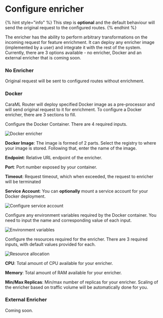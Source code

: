 # Configure enricher

{% hint style="info" %}
This step is **optional** and the default behaviour will send the original request to the configured routes.
{% endhint %}

The enricher has the ability to perform arbitrary transformations on the incoming request for feature enrichment. It can deploy any enricher image (implemented by a user) and integrate it with the rest of the system. Currently, there are 3 options available - no enricher, Docker and an external enricher that is coming soon.

### No Enricher

Original request will be sent to configured routes without enrichment.

### Docker

CaraML Router will deploy specified Docker image as a pre-processor and will send original request to it for enrichment. To configure a Docker enricher, there are 3 sections to fill.

Configure the Docker Container. There are 4 required inputs.

![Docker enricher](../../../.gitbook/assets/docker\_container\_config.png)

**Docker Image**: The image is formed of 2 parts. Select the registry to where your image is stored. Following that, enter the name of the image.

**Endpoint**: Relative URL endpoint of the enricher.

**Port**: Port number exposed by your container.

**Timeout**: Request timeout, which when exceeded, the request to enricher will be terminated

**Service Account**: You can **optionally** mount a service account for your Docker deployment.

![Configure service account](../../../.gitbook/assets/service\_acc\_dropdown.png)

Configure any environment variables required by the Docker container. You need to input the name and corresponding value of each input.

![Environment variables](../../../.gitbook/assets/env\_var\_panel.png)

Configure the resources required for the enricher. There are 3 required inputs, with default values provided for each.

![Resource allocation](../../../.gitbook/assets/resources\_panel.png)

**CPU**: Total amount of CPU available for your enricher.

**Memory**: Total amount of RAM available for your enricher.

**Min/Max Replicas**: Min/max number of replicas for your enricher. Scaling of the enricher based on traffic volume will be automatically done for you.

### External Enricher

Coming soon.
